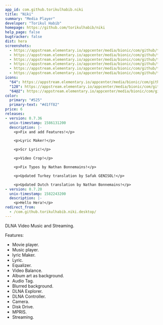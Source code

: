 ```yaml
---
app_id: com.github.torikulhabib.niki
title: "Niki"
summary: "Media Player"
developer: "Torikul Habib"
homepage: https://github.com/torikulhabib/niki
help_page: false
bugtracker: false
dist: hera
screenshots:
  - https://appstream.elementary.io/appcenter/media/bionic/com/github/torikulhabib.niki/28F263964FF692AF334E8FFF70BCD01D/screenshots/image-1_orig.png
  - https://appstream.elementary.io/appcenter/media/bionic/com/github/torikulhabib.niki/28F263964FF692AF334E8FFF70BCD01D/screenshots/image-2_orig.png
  - https://appstream.elementary.io/appcenter/media/bionic/com/github/torikulhabib.niki/28F263964FF692AF334E8FFF70BCD01D/screenshots/image-3_orig.png
  - https://appstream.elementary.io/appcenter/media/bionic/com/github/torikulhabib.niki/28F263964FF692AF334E8FFF70BCD01D/screenshots/image-4_orig.png
  - https://appstream.elementary.io/appcenter/media/bionic/com/github/torikulhabib.niki/28F263964FF692AF334E8FFF70BCD01D/screenshots/image-5_orig.png
  - https://appstream.elementary.io/appcenter/media/bionic/com/github/torikulhabib.niki/28F263964FF692AF334E8FFF70BCD01D/screenshots/image-6_orig.png
icons:
  "64": https://appstream.elementary.io/appcenter/media/bionic/com/github/torikulhabib.niki/28F263964FF692AF334E8FFF70BCD01D/icons/64x64/com.github.torikulhabib.niki_com.github.torikulhabib.niki.png
  "128": https://appstream.elementary.io/appcenter/media/bionic/com/github/torikulhabib.niki/28F263964FF692AF334E8FFF70BCD01D/icons/128x128/com.github.torikulhabib.niki_com.github.torikulhabib.niki.png
  "64@2": https://appstream.elementary.io/appcenter/media/bionic/com/github/torikulhabib.niki/28F263964FF692AF334E8FFF70BCD01D/icons/64x64@2/com.github.torikulhabib.niki_com.github.torikulhabib.niki.png
color:
  primary: "#525"
  primary-text: "#d1ff82"
price: 6
releases:
- version: 0.7.36
  unix-timestamp: 1586131200
  description: |-
    <p>Fix and add Features!</p>

    <p>Lyric Maker!</p>

    <p>Scr Lyric!</p>

    <p>Video Crop!</p>

    <p>Fix Typos by Nathan Bonnemains!</p>

    <p>Updated Turkey translation by Safak GENISOL!</p>

    <p>Updated Dutch translation by Nathan Bonnemains!</p>
- version: 0.7.20
  unix-timestamp: 1582243200
  description: |-
    <p>Hello Hera!</p>
redirect_from:
  - /com.github.torikulhabib.niki.desktop/
---
```


<p>DLNA Video Music and Streaming.</p>
<p>Features:</p>
<ul>
  <li>Movie player.</li>
  <li>Music player.</li>
  <li>lyric Maker.</li>
  <li>Lyric.</li>
  <li>Equalizer.</li>
  <li>Video Balance.</li>
  <li>Album art as background.</li>
  <li>Audio Tag.</li>
  <li>Blurred background.</li>
  <li>DLNA Explorer.</li>
  <li>DLNA Controller.</li>
  <li>Camera.</li>
  <li>Disk Drive.</li>
  <li>MPRIS.</li>
  <li>Streaming.</li>
</ul>
<p></p>